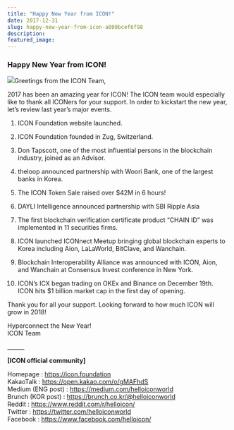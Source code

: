 ```yaml
---
title: "Happy New Year from ICON!"
date: 2017-12-31
slug: happy-new-year-from-icon-a000bcef6f98
description:
featured_image:
---
```


### Happy New Year from ICON!

![](https://cdn-images-1.medium.com/max/800/1*huOfoCe5f8nW-nTiG1eEZQ.png)Greetings from the ICON Team,

2017 has been an amazing year for ICON! The ICON team would especially like to thank all ICONers for your support. In order to kickstart the new year, let’s review last year’s major events.

1. ICON Foundation website launched.

2. ICON Foundation founded in Zug, Switzerland.

3. Don Tapscott, one of the most influential persons in the blockchain industry, joined as an Advisor.

4. theloop announced partnership with Woori Bank, one of the largest banks in Korea.

5. The ICON Token Sale raised over $42M in 6 hours!

6. DAYLI Intelligence announced partnership with SBI Ripple Asia

7. The first blockchain verification certificate product “CHAIN ID” was implemented in 11 securities firms.

8. ICON launched ICONnect Meetup bringing global blockchain experts to Korea including Aion, LaLaWorld, BitClave, and Wanchain.

9. Blockchain Interoperability Alliance was announced with ICON, Aion, and Wanchain at Consensus Invest conference in New York.

10. ICON’s ICX began trading on OKEx and Binance on December 19th. ICON hits $1 billion market cap in the first day of opening.

Thank you for all your support. Looking forward to how much ICON will grow in 2018!

Hyperconnect the New Year!  
ICON Team

\_\_\_\_\_\_

**[ICON official community]**

Homepage : <https://icon.foundation>  
KakaoTalk : <https://open.kakao.com/o/gMAFhdS>  
Medium (ENG post) : <https://medium.com/helloiconworld>  
Brunch (KOR post) : <https://brunch.co.kr/@helloiconworld>  
Reddit : <https://www.reddit.com/r/helloicon/>  
Twitter : <https://twitter.com/helloiconworld>  
Facebook : <https://www.facebook.com/helloicon/>

